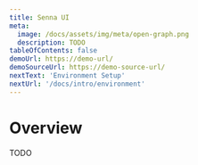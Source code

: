 ```yaml
---
title: Senna UI
meta:
  image: /docs/assets/img/meta/open-graph.png
  description: TODO
tableOfContents: false
demoUrl: https://demo-url/
demoSourceUrl: https://demo-source-url/
nextText: 'Environment Setup'
nextUrl: '/docs/intro/environment'
---
```


# Overview

TODO